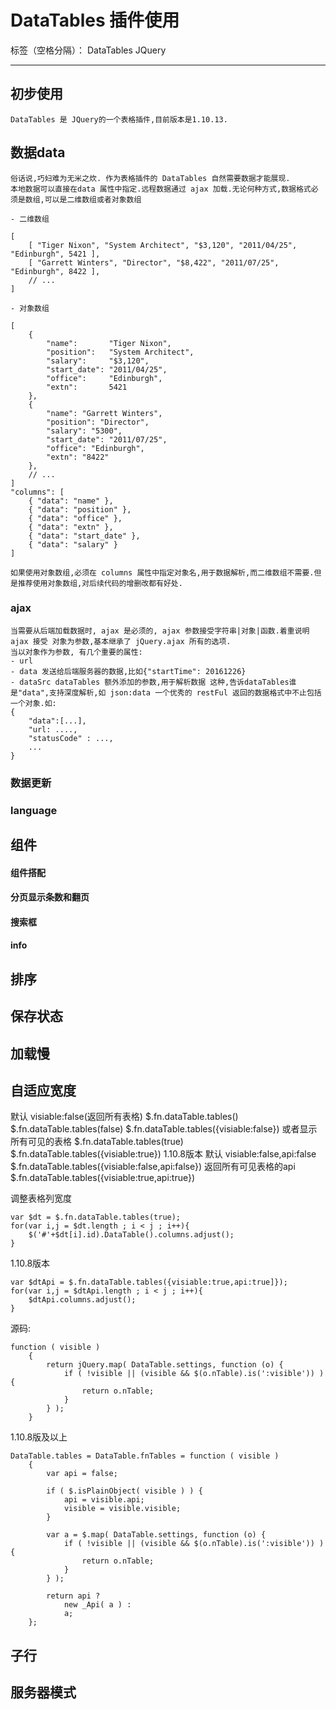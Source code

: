 ﻿# DataTables 插件使用

标签（空格分隔）： DataTables JQuery

---


## 初步使用 ##
    DataTables 是 JQuery的一个表格插件,目前版本是1.10.13.

## 数据data ##
    俗话说,巧妇难为无米之炊. 作为表格插件的 DataTables 自然需要数据才能展现.
    本地数据可以直接在data 属性中指定.远程数据通过 ajax 加载.无论何种方式,数据格式必须是数组,可以是二维数组或者对象数组
    
    - 二维数组

    [
        [ "Tiger Nixon", "System Architect", "$3,120", "2011/04/25", "Edinburgh", 5421 ],
        [ "Garrett Winters", "Director", "$8,422", "2011/07/25", "Edinburgh", 8422 ],
        // ...
    ]

    - 对象数组

    [
        {
            "name":       "Tiger Nixon",
            "position":   "System Architect",
            "salary":     "$3,120",
            "start_date": "2011/04/25",
            "office":     "Edinburgh",
            "extn":       5421
        },
        {
            "name": "Garrett Winters",
            "position": "Director",
            "salary": "5300",
            "start_date": "2011/07/25",
            "office": "Edinburgh",
            "extn": "8422"
        },
        // ...
    ]
    "columns": [
        { "data": "name" },
        { "data": "position" },
        { "data": "office" },
        { "data": "extn" },
        { "data": "start_date" },
        { "data": "salary" }
    ]
    
    如果使用对象数组,必须在 columns 属性中指定对象名,用于数据解析,而二维数组不需要.但是推荐使用对象数组,对后续代码的增删改都有好处.
    
### ajax 
    当需要从后端加载数据时, ajax 是必须的, ajax 参数接受字符串|对象|函数.着重说明ajax 接受 对象为参数,基本继承了 jQuery.ajax 所有的选项.
    当以对象作为参数, 有几个重要的属性:
    - url 
    - data 发送给后端服务器的数据,比如{"startTime": 20161226}
    - dataSrc dataTables 额外添加的参数,用于解析数据 这种,告诉dataTables谁是"data",支持深度解析,如 json:data 一个优秀的 restFul 返回的数据格式中不止包括一个对象.如:
    {
        "data":[...],
        "url: ....,
        "statusCode" : ...,
        ...
    }

### 数据更新

### language

## 组件 

#### 组件搭配

#### 分页显示条数和翻页 

#### 搜索框  

#### info

## 排序 ##

## 保存状态 ##

## 加载慢 ##

## 自适应宽度 ##

默认 visiable:false(返回所有表格)
$.fn.dataTable.tables()
$.fn.dataTable.tables(false)
$.fn.dataTable.tables({visiable:false})
或者显示所有可见的表格
$.fn.dataTable.tables(true)
$.fn.dataTable.tables({visiable:true})
1.10.8版本
默认 visiable:false,api:false
$.fn.dataTable.tables({visiable:false,api:false})
返回所有可见表格的api
$.fn.dataTable.tables({visiable:true,api:true})

调整表格列宽度
```
var $dt = $.fn.dataTable.tables(true);
for(var i,j = $dt.length ; i < j ; i++){
	$('#'+$dt[i].id).DataTable().columns.adjust();
}
```
1.10.8版本
```
var $dtApi = $.fn.dataTable.tables({visiable:true,api:true]});
for(var i,j = $dtApi.length ; i < j ; i++){
	$dtApi.columns.adjust();
}
```







源码:
```
function ( visible )
	{
		return jQuery.map( DataTable.settings, function (o) {
			if ( !visible || (visible && $(o.nTable).is(':visible')) ) {
				return o.nTable;
			}
		} );
	}
```
1.10.8版及以上
```
DataTable.tables = DataTable.fnTables = function ( visible )
	{
		var api = false;
	
		if ( $.isPlainObject( visible ) ) {
			api = visible.api;
			visible = visible.visible;
		}
	
		var a = $.map( DataTable.settings, function (o) {
			if ( !visible || (visible && $(o.nTable).is(':visible')) ) {
				return o.nTable;
			}
		} );
	
		return api ?
			new _Api( a ) :
			a;
	};
```

## 子行 ##

## 服务器模式 ##



